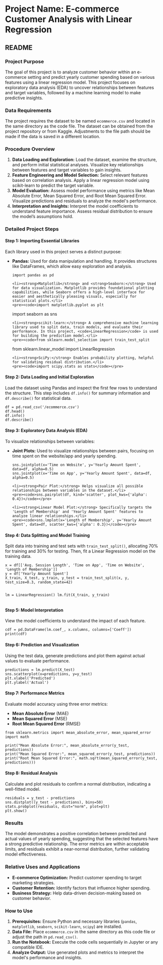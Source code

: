 <h1><strong>Project Name:</strong> E-commerce Customer Analysis with Linear Regression</h1>

<h2>README</h2>

<h3><strong>Project Purpose</strong></h3>
<p>The goal of this project is to analyze customer behavior within an e-commerce setting and predict yearly customer spending based on various features using a linear regression model. This project focuses on exploratory data analysis (EDA) to uncover relationships between features and target variables, followed by a machine learning model to make predictive insights.</p>

<h3><strong>Data Requirements</strong></h3>
<p>The project requires the dataset to be named <code>ecommerce.csv</code> and located in the same directory as the code file. The dataset can be obtained from the project repository or from Kaggle. Adjustments to the file path should be made if the data is saved in a different location.</p>

<h3><strong>Procedure Overview</strong></h3>
<ol>
    <li><strong>Data Loading and Exploration:</strong> Load the dataset, examine the structure, and perform initial statistical analyses. Visualize key relationships between features and target variables to gain insights.</li>
    <li><strong>Feature Engineering and Model Selection:</strong> Select relevant features based on correlation analysis. Apply a linear regression model using scikit-learn to predict the target variable.</li>
    <li><strong>Model Evaluation:</strong> Assess model performance using metrics like Mean Absolute Error, Mean Squared Error, and Root Mean Squared Error. Visualize predictions and residuals to analyze the model's performance.</li>
    <li><strong>Interpretation and Insights:</strong> Interpret the model coefficients to understand feature importance. Assess residual distribution to ensure the model’s assumptions hold.</li>
</ol>

<h3><strong>Detailed Project Steps</strong></h3>

<h4>Step 1: Importing Essential Libraries</h4>
<p>Each library used in this project serves a distinct purpose:</p>

<ul>
    <li><strong>Pandas:</strong> Used for data manipulation and handling. It provides structures like DataFrames, which allow easy exploration and analysis.</li>
    <pre><code>import pandas as pd</code></pre>
    
    <li><strong>Matplotlib</strong> and <strong>Seaborn:</strong> Used for data visualization. Matplotlib provides foundational plotting capabilities, while Seaborn offers a high-level interface for easier and aesthetically pleasing visuals, especially for statistical plots.</li>
    <pre><code>import matplotlib.pyplot as plt
import seaborn as sns</code></pre>
    
    <li><strong>scikit-learn:</strong> A comprehensive machine learning library used to split data, train models, and evaluate their performance. In this project, <code>LinearRegression</code> is used for building the prediction model.</li>
    <pre><code>from sklearn.model_selection import train_test_split
from sklearn.linear_model import LinearRegression</code></pre>
    
    <li><strong>SciPy:</strong> Enables probability plotting, helpful for validating residual distribution.</li>
    <pre><code>import scipy.stats as stats</code></pre>
</ul>

<h4>Step 2: Data Loading and Initial Exploration</h4>
<p>Load the dataset using Pandas and inspect the first few rows to understand the structure. This step includes <code>df.info()</code> for summary information and <code>df.describe()</code> for statistical data.</p>
<pre><code>df = pd.read_csv('/ecommerce.csv')
df.head()
df.info()
df.describe()</code></pre>

<h4>Step 3: Exploratory Data Analysis (EDA)</h4>
<p>To visualize relationships between variables:</p>

<ul>
    <li><strong>Joint Plots:</strong> Used to visualize relationships between pairs, focusing on time spent on the website/app and yearly spending.</li>
    <pre><code>sns.jointplot(x='Time on Website', y='Yearly Amount Spent', data=df, alpha=0.5)
sns.jointplot(x='Time on App', y='Yearly Amount Spent', data=df, alpha=0.5)</code></pre>
    
    <li><strong>Pair Plot:</strong> Helps visualize all possible relationships between variables in the dataset.</li>
    <pre><code>sns.pairplot(df, kind='scatter', plot_kws={'alpha': 0.4})</code></pre>
    
    <li><strong>Linear Model Plot:</strong> Specifically targets the 'Length of Membership' and 'Yearly Amount Spent' features to analyze linear relationships.</li>
    <pre><code>sns.lmplot(x='Length of Membership', y='Yearly Amount Spent', data=df, scatter_kws={'alpha': 0.3})</code></pre>
</ul>

<h4>Step 4: Data Splitting and Model Training</h4>
<p>Split data into training and test sets with <code>train_test_split()</code>, allocating 70% for training and 30% for testing. Then, fit a Linear Regression model on the training data.</p>
<pre><code>x = df[['Avg. Session Length', 'Time on App', 'Time on Website', 'Length of Membership']]
y = df['Yearly Amount Spent']
X_train, X_test, y_train, y_test = train_test_split(x, y, test_size=0.3, random_state=42)

lm = LinearRegression()
lm.fit(X_train, y_train)</code></pre>

<h4>Step 5: Model Interpretation</h4>
<p>View the model coefficients to understand the impact of each feature.</p>
<pre><code>cdf = pd.DataFrame(lm.coef_, x.columns, columns=['Coeff'])
print(cdf)</code></pre>

<h4>Step 6: Prediction and Visualization</h4>
<p>Using the test data, generate predictions and plot them against actual values to evaluate performance.</p>
<pre><code>predictions = lm.predict(X_test)
sns.scatterplot(x=predictions, y=y_test)
plt.xlabel('Predicted')
plt.ylabel('Actual')</code></pre>

<h4>Step 7: Performance Metrics</h4>
<p>Evaluate model accuracy using three error metrics:</p>

<ul>
    <li><strong>Mean Absolute Error</strong> (MAE)</li>
    <li><strong>Mean Squared Error</strong> (MSE)</li>
    <li><strong>Root Mean Squared Error</strong> (RMSE)</li>
</ul>

<pre><code>from sklearn.metrics import mean_absolute_error, mean_squared_error
import math

print("Mean Absolute Error:", mean_absolute_error(y_test, predictions))
print("Mean Squared Error:", mean_squared_error(y_test, predictions))
print("Root Mean Squared Error:", math.sqrt(mean_squared_error(y_test, predictions)))</code></pre>

<h4>Step 8: Residual Analysis</h4>
<p>Calculate and plot residuals to confirm a normal distribution, indicating a well-fitted model.</p>
<pre><code>residuals = y_test - predictions
sns.distplot((y_test - predictions), bins=50)
stats.probplot(residuals, dist="norm", plot=plt)
plt.show()</code></pre>

<h3><strong>Results</strong></h3>
<p>The model demonstrates a positive correlation between predicted and actual values of yearly spending, suggesting that the selected features have a strong predictive relationship. The error metrics are within acceptable limits, and residuals exhibit a near-normal distribution, further validating model effectiveness.</p>

<h3><strong>Relative Uses and Applications</strong></h3>
<ul>
    <li><strong>E-commerce Optimization:</strong> Predict customer spending to target marketing strategies.</li>
    <li><strong>Customer Retention:</strong> Identify factors that influence higher spending.</li>
    <li><strong>Business Strategy:</strong> Help data-driven decision-making based on customer behavior.</li>
</ul>

<h3><strong>How to Use</strong></h3>
<ol>
    <li><strong>Prerequisites:</strong> Ensure Python and necessary libraries (<code>pandas</code>, <code>matplotlib</code>, <code>seaborn</code>, <code>scikit-learn</code>, <code>scipy</code>) are installed.</li>
    <li><strong>Data File:</strong> Place <code>ecommerce.csv</code> in the same directory as this code file or adjust the path in <code>pd.read_csv()</code>.</li>
    <li><strong>Run the Notebook:</strong> Execute the code cells sequentially in Jupyter or any compatible IDE.</li>
    <li><strong>Analyze Output:</strong> Use generated plots and metrics to interpret the model's performance and insights.</li>
</ol>
